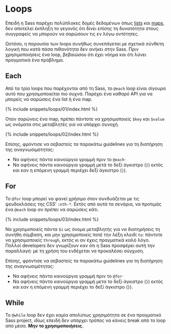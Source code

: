 
# Loops

Επειδή η Sass παρέχει πολύπλοκες δομές δεδομένων όπως [lists](#lists) και [maps](#maps), δεν αποτελεί έκπληξη το γεγονός ότι δίνει επίσης τη δυνατότητα στους συγγραφείς να μπορούν να σαρώσουν τις εν λόγω οντότητες.

Ωστόσο, η παρουσία των loops συνήθως συνεπάγεται με σχετικά σύνθετη λογική που κατά πάσα πιθανότητα δεν ανήκει στην Sass. Πριν χρησιμοποιήσεις ένα loop, βεβαιώσου ότι έχει νόημα και ότι λύνει πραγματικά ένα πρόβλημα.

## Each

Από τα τρία loops που παρέχονται από τη Sass, το `@each` loop είναι σίγουρα αυτό που χρησιμοποιείται πιο συχνά. Παρέχει ένα καθαρό API για να μπορείς να σαρώσεις ένα list ή ένα map.

{% include snippets/loops/01/index.html %}

Οταν σαρώνεις ένα map, πρέπει πάντοτε να χρησιμοποιείς `$key` και `$value` ως ονόματα στις μεταβλητές για να υπάρχει συνοχή.

{% include snippets/loops/02/index.html %}

Επίσης, φρόντισε να σεβαστείς τα παρακάτω guidelines για τη διατήρηση της αναγνωσιμότητας:

* Να αφήνεις πάντα καινούργια γραμμή πριν το `@each`·
* Να αφήνεις πάντα καινούργια γραμμή μετά το δεξί άγκιστρο (`}`) εκτός και εαν η επόμενη γραμμή περιέχει δεξί άγκιστρο (`}`).

## For

Το `@for` loop μπορεί να φανεί χρήσιμο όταν συνδυάζεται με τις ψευδοκλάσεις της CSS’ `:nth-*`. Εκτός από αυτά τα σενάρια, να προτιμάς ένα `@each` loop αν *πρέπει* να σαρώσεις κάτι.

{% include snippets/loops/03/index.html %}

Να χρησιμοποιείς πάντα `$i` ως όνομα μεταβλητής για να διατηρήσεις τη συνήθη σύμβαση, και μην χρησιμοποιείς ποτέ την λέξη κλειδί `to`: πάντοτε να χρησιμοποιείς `through`, εκτός κι αν έχεις πραγματικά καλό λόγο. Πολλοί developers δεν γνωρίζουν καν ότι η Sass προσφέρει αυτή την παραλλαγή· με τη χρήση του ενδέχεται να προκαλέσει σύγχυση.

Επίσης, φρόντισε να σεβαστείς τα παρακάτω guidelines για τη διατήρηση της αναγνωσιμότητας:

* Να αφήνεις πάντα καινούργια γραμμή πριν το `@for`·
* Να αφήνεις πάντα καινούργια γραμμή μετα το δεξί άγκιστρο (`}`) εκτός και εαν η επόμενη γραμμή περιέχει το δεξί άγκιστρο (`}`).

## While

Το `@while` loop δεν έχει καμία απολύτως χρησιμότητα σε ένα πραγματικό Sass project, ιδίως επειδή δεν υπάρχει τρόπος να κάνεις break από το loop από μέσα. **Μην το χρησιμοποιήσεις**.
